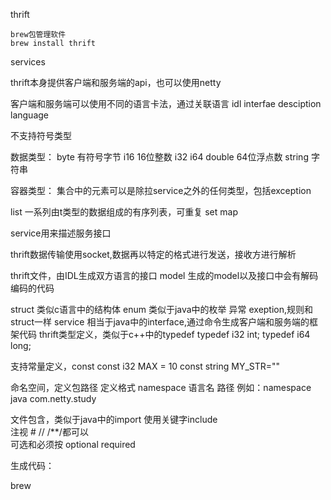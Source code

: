 thrift
    
    
    brew包管理软件
    brew install thrift
    
    
services 
 
 
 thrift本身提供客户端和服务端的api，也可以使用netty
 
 客户端和服务端可以使用不同的语言卡法，通过关联语言
 idl  interfae desciption language  
 
 不支持符号类型   
 
 数据类型：
 byte  有符号字节
 i16  16位整数
 i32
 i64
 double  64位浮点数
 string 字符串
 
 容器类型：
集合中的元素可以是除拉service之外的任何类型，包括exception

list 一系列由t类型的数据组成的有序列表，可重复
set
map

service用来描述服务接口  

thrift数据传输使用socket,数据再以特定的格式进行发送，接收方进行解析

thrift文件，由IDL生成双方语言的接口 model 生成的model以及接口中会有解码编码的代码

struct 类似c语言中的结构体
enum 类似于java中的枚举
异常 exeption,规则和struct一样
service 相当于java中的interface,通过命令生成客户端和服务端的框架代码
thrift类型定义，类似于c++中的typedef 
    typedef i32 int;
    typedef i64 long;
    
支持常量定义，const
    const i32 MAX = 10
    const string MY_STR=""
    
命名空间，定义包路径
    定义格式 namespace 语言名 路径  例如：namespace java com.netty.study
    
文件包含，类似于java中的import 使用关键字include  
注视  #  //  /**/都可以  
可选和必须按  optional required  

生成代码：

brew
    



 
 